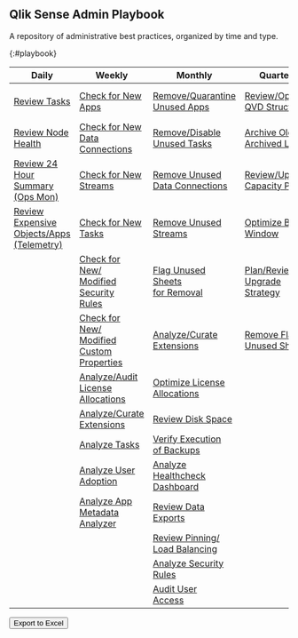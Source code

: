## Qlik Sense Admin Playbook

A repository of administrative best practices, organized by time and type.

{:#playbook}

| Daily                                                    | Weekly                                | Monthly                        | Quarterly                      | Yearly                          |
|----------------------------------------------------------|---------------------------------------|--------------------------------|--------------------------------|---------------------------------|
| [Review Tasks](docs/system_spot_check/tasks.md)                                                   | [Check for New<br> Apps](docs/asset_management/apps/check_new_apps.md)                                        | [Remove/Quarantine<br> Unused Apps](docs/asset_management/apps/remove_quarantine_unused_apps.md)                     | [Review/Optimize<br> QVD Structures](docs/asset_management/qvds/review_optimize_qvd_structures.md) | [Review<br> Architecture/Scale<br> Plan](docs/system_planning/review_architecture_scale_plan.md)  |
| [Review Node Health](docs/system_spot_check/nodes.md)                                             | [Check for New<br> Data Connections](docs/asset_management/data_connections/check_new_data_connections.md)    | [Remove/Disable<br> Unused Tasks](docs/asset_management/tasks/remove_disable_unused_tasks.md)                        | [Archive Old<br> Archived Logs](docs/backup_and_archiving/archive_old_archived_logs.md)            | [Review Business<br> Plan](docs/system_planning/review_business_plan.md)                          |
| [Review 24 Hour<br> Summary (Ops Mon)](docs/system_spot_check/24_hour_summary.md)                  | [Check for New<br> Streams](docs/asset_management/streams/check_new_streams.md)                               | [Remove Unused<br> Data Connections](docs/asset_management/data_connections/remove_unused_data_connections.md)       | [Review/Update<br> Capacity Plan](docs/system_planning/review_update_capacity_plan.md)             | [Practice Recovery<br> Processes](docs/system_planning/practice_recovery_processes.md)         |
| [Review Expensive<br> Objects/Apps<br> (Telemetry)](docs/system_spot_check/telemetry.md)            | [Check for New<br> Tasks](docs/asset_management/tasks/new_tasks.md)                                           | [Remove Unused<br> Streams](docs/asset_management/streams/remove_unused_streams.md)                                  | [Optimize Batch<br> Window](docs/system_planning/optimize_batch_window.md)                         | [Plan Disaster<br> Recovery](docs/system_planning/plan_disaster_recovery.md)                               |
|                                                                                                   | [Check for New/<br> Modified Security<br> Rules](docs/asset_management/security_rules/check_security_rules.md) | [Flag Unused Sheets<br> for Removal](docs/asset_management/apps/flag_unused_sheets.md)                               | [Plan/Review<br> Upgrade Strategy](docs/system_planning/plan_review_upgrade_strategy.md)           |                                 |
|                                                                                                   | [Check for New/<br> Modified Custom<br> Properties](docs/asset_management/custom_properties.md)                | [Analyze/Curate<br> Extensions](docs/asset_management/analyze_curate_extensions.md)                                  | [Remove Flagged<br> Unused Sheets](docs/asset_management/apps/remove_flagged_unused_sheets.md)     |                                 |
|                                                                                                   | [Analyze/Audit<br> License Allocations](docs/asset_management/license_allocations.md)                         | [Optimize License<br> Allocations](docs/licensing/optimize_license_allocations.md)                                   |                                                                                                   |                                 |
|                                                                                                   | [Analyze/Curate<br> Extensions](docs/asset_management/analyze_curate_extensions.md)                           | [Review Disk Space](docs/system_planning/review_disk_space.md)                                                      |                                                                                                   |                                 |
|                                                                                                   | [Analyze Tasks](docs/asset_management/tasks/analyze_tasks.md)                                                | [Verify Execution<br> of Backups](docs/backup_and_archiving/verify_backup_execution.md)                              |                                                                                                   |                                 |
|                                                                                                   | [Analyze User<br> Adoption](docs/asset_management/apps/analyze_user_adoption.md)                              | [Analyze Healthcheck<br> Dashboard](docs/tooling_appendix/admin_healthcheck.md)                                      |                                                                                                   |                                 |
|                                                                                                   | [Analyze App<br> Metadata Analyzer](docs/asset_management/apps/analyze_app_metadata_analyzer.md)              | [Review Data Exports](docs/audit/review_data_exports.md)                                                            |                                                                                                   |                                 |
|                                                                                                   |                                                                                                              | [Review Pinning/<br> Load Balancing](docs/asset_management/apps/review_pinning_load_balancing.md)                    |                                                                                                   |                                 |
|                                                                                                   |                                                                                                              | [Analyze Security<br> Rules](docs/asset_management/security_rules/analyze_security_rules.md)                         |                                                                                                   |                                 |
|                                                                                                   |                                                                                                              | [Audit User<br> Access](docs/audit/audit_user_access.md)                                                             |                                                                                                   |                                 |

<button id="button-a" class="btn btn-primary" onclick="exportToExcel('playbook')">Export to Excel</button>
